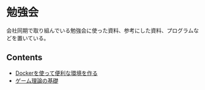 # 勉強会
会社同期で取り組んでいる勉強会に使った資料、参考にした資料、プログラムなどを置いている。

## Contents
- [Dockerを使って便利な環境を作る](01_create_environment_using_docker/index.md)
- [ゲーム理論の基礎](02_game_theory_basic/index.md)